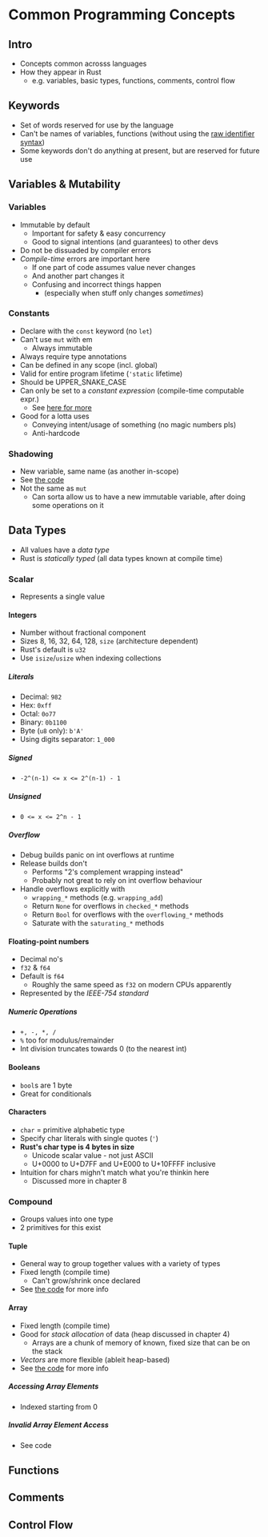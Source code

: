 # Common Programming Concepts
## Intro
- Concepts common acrosss languages
- How they appear in Rust
  - e.g. variables, basic types, functions, comments, control flow

## Keywords
- Set of words reserved for use by the language
- Can't be names of variables, functions (without using the [raw identifier syntax][raw-id-syntax])
- Some keywords don't do anything at present, but are reserved for future use

## Variables & Mutability
### Variables
- Immutable by default
  - Important for safety & easy concurrency
  - Good to signal intentions (and guarantees) to other devs
- Do not be dissuaded by compiler errors
- *Compile-time* errors are important here
  - If one part of code assumes value never changes
  - And another part changes it
  - Confusing and incorrect things happen
    - (especially when stuff only changes *sometimes*)

### Constants
- Declare with the `const` keyword (no `let`)
- Can't use `mut` with em
  - Always immutable
- Always require type annotations
- Can be defined in any scope (incl. global)
- Valid for entire program lifetime (`'static` lifetime)
- Should be UPPER_SNAKE_CASE
- Can only be set to a *constant expression* (compile-time computable expr.)
  - See [here for more][const-eval]
- Good for a lotta uses
  - Conveying intent/usage of something (no magic numbers pls)
  - Anti-hardcode

### Shadowing
- New variable, same name (as another in-scope)
- See [the code](./vars_and_mut/src/main.rs)
- Not the same as `mut`
  - Can sorta allow us to have a new immutable variable, after doing some operations on it

## Data Types
- All values have a *data type*
- Rust is *statically typed* (all data types known at compile time)

### Scalar
- Represents a single value

#### Integers
- Number without fractional component
- Sizes 8, 16, 32, 64, 128, `size` (architecture dependent)
- Rust's default is `u32`
- Use `isize`/`usize` when indexing collections

##### Literals
- Decimal: `982`
- Hex: `0xff`
- Octal: `0o77`
- Binary: `0b1100`
- Byte (`u8` only): `b'A'`
- Using digits separator: `1_000`

##### Signed
- `-2^(n-1) <= x <= 2^(n-1) - 1`

##### Unsigned
- `0 <= x <= 2^n - 1`

##### Overflow
- Debug builds panic on int overflows at runtime
- Release builds don't
  - Performs "2's complement wrapping instead"
  - Probably not great to rely on int overflow behaviour
- Handle overflows explicitly with
  - `wrapping_*` methods (e.g. `wrapping_add`)
  - Return `None` for overflows in `checked_*` methods
  - Return `Bool` for overflows with the `overflowing_*` methods
  - Saturate with the `saturating_*` methods

#### Floating-point numbers
- Decimal no's
- `f32` & `f64`
- Default is `f64`
  - Roughly the same speed as `f32` on modern CPUs apparently
- Represented by the *IEEE-754 standard*

##### Numeric Operations
- `+, -, *, /`
- `%` too for modulus/remainder
- Int division truncates towards 0 (to the nearest int)

#### Booleans
- `bool`s are 1 byte
- Great for conditionals

#### Characters
- `char` = primitive alphabetic type
- Specify char literals with single quotes (`'`)
- **Rust's char type is 4 bytes in size**
  - Unicode scalar value - not just ASCII
  - U+0000 to U+D7FF and U+E000 to U+10FFFF inclusive
- Intuition for chars mighn't match what you're thinkin here
  - Discussed more in chapter 8

### Compound
- Groups values into one type
- 2 primitives for this exist

#### Tuple
- General way to group together values with a variety of types
- Fixed length (compile time)
  - Can't grow/shrink once declared
- See [the code][vars-code] for more info

#### Array
- Fixed length (compile time)
- Good for *stack allocation* of data (heap discussed in chapter 4)
  - Arrays are a chunk of memory of known, fixed size that can be on the stack
- *Vectors* are more flexible (ableit heap-based)
- See [the code][vars-code] for more info

##### Accessing Array Elements
- Indexed starting from 0

##### Invalid Array Element Access
- See code

## Functions
## Comments
## Control Flow

<!-- Links -->
[raw-id-syntax]: https://doc.rust-lang.org/book/appendix-01-keywords.html
[const-eval]: https://doc.rust-lang.org/reference/const_eval.html
[vars-code]: ./vars_and_mut/src/main.rs
